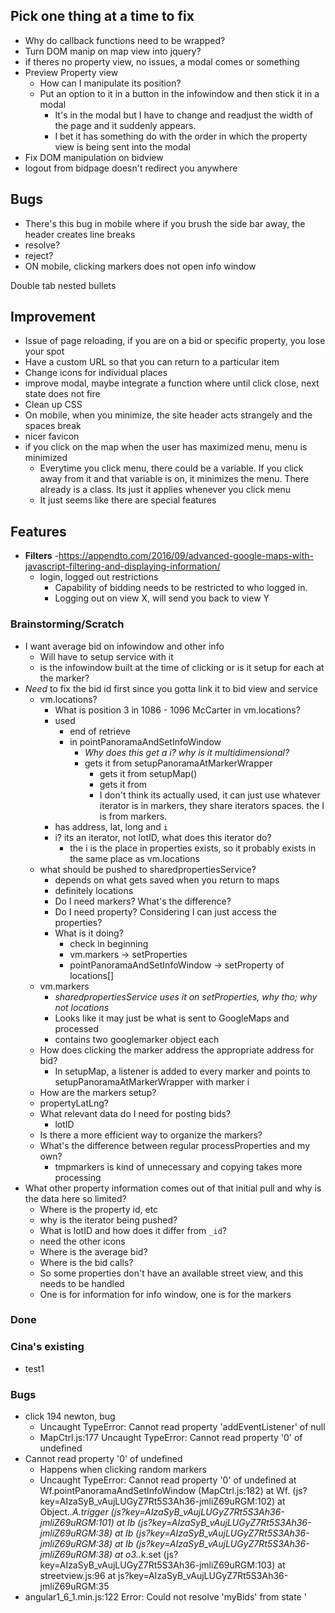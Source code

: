 ## Pick one thing at a time to fix
  - Why do callback functions need to be wrapped?
  - Turn DOM manip on map view into jquery?
  - if theres no property view, no issues, a modal comes or something
  - Preview Property view
    - How can I manipulate its position?
    - Put an option to it in a button in the infowindow and then stick it in a modal
        - It's in the modal but I have to change and readjust the width of the page and it suddenly appears.
        - I bet it has something do with the order in which the property view is being sent into the modal
  - Fix DOM manipulation on bidview
  - logout from bidpage doesn't redirect you anywhere

## Bugs
  - There's this bug in mobile where if you brush the side bar away, the header creates line breaks
  - resolve?
  - reject?
  - ON mobile, clicking markers does not open info window

Double tab nested bullets


## Improvement
  - Issue of page reloading, if you are on a bid or specific property, you lose your spot
  - Have a custom URL so that you can return to a particular item
  - Change icons for individual places
  - improve modal, maybe integrate a function where until click close, next state does not fire
  - Clean up CSS
  - On mobile, when you minimize, the site header acts strangely and the spaces break
  - nicer favicon
  - if you click on the map when the user has maximized menu, menu is minimized
      - Everytime you click menu, there could be a variable. If you click away from it and that variable is on, it minimizes the menu. There already is a class. Its just it applies whenever you click menu
      - It just seems like there are special features

## Features
  - **Filters**
    -https://appendto.com/2016/09/advanced-google-maps-with-javascript-filtering-and-displaying-information/
    - login, logged out restrictions
      - Capability of bidding needs to be restricted to who logged in.
      - Logging out on view X, will send you back to view Y

### Brainstorming/Scratch
- I want average bid on infowindow and other info
  - Will have to setup service with it
  - is the infowindow built at the time of clicking or is it setup for each at the marker?
- *Need* to fix the bid id first since you gotta link it to bid view and service
  - vm.locations?
    - What is position 3 in 1086 - 1096 McCarter in vm.locations?
    - used
      - end of retrieve
      - in pointPanoramaAndSetInfoWindow
        - *Why does this get a i? why is it multidimensional?*
        - gets it from setupPanoramaAtMarkerWrapper
          - gets it from setupMap()
          - gets it from
          - I don't think its actually used, it can just use whatever iterator is in
              markers, they share iterators spaces. the I is from markers.
    - has address, lat, long and `i`
    - i? its an iterator, not lotID, what does this iterator do?
      - the i is the place in properties exists, so it probably exists in the same place as vm.locations
  - what should be pushed to sharedpropertiesService?
    - depends on what gets saved when you return to maps
    - definitely locations
    - Do I need markers? What's the difference?
    - Do I need property? Considering I can just access the properties?
    - What is it doing?
      - check in beginning
      - vm.markers -> setProperties
      - pointPanoramaAndSetInfoWindow -> setProperty of locations[]
  - vm.markers
    - *sharedpropertiesService uses it on setProperties, why tho; why not locations*
    - Looks like it may just be what is sent to GoogleMaps and processed
    - contains two googlemarker object each
  - How does clicking the marker address the appropriate address for bid?
    - In setupMap, a listener is added to every marker and points to setupPanoramaAtMarkerWrapper with marker i
  - How are the markers setup?
  <!-- - Where is the original response array? -->
  - propertyLatLng?
  - What relevant data do I need for posting bids?
    - lotID
  - Is there a more efficient way to organize the markers?
  - What's the difference between regular processProperties and my own?
    - tmpmarkers is kind of unnecessary and copying takes more processing
- What other property information comes out of that initial pull and why is the data here so limited?
  - Where is the property id, etc
  - why is the iterator being pushed?
  <!-- - Why are there two sets of the markers pushed to VM?
    - vm.locations
    - vm.markers -->
  - What is lotID and how does it differ from `_id`?
  - need the other icons
  - Where is the average bid?
  - Where is the bid calls?
  - So some properties don't have an available street view, and this needs to be handled
  - One is for information for info window, one is for the markers


### Done
<!-- - if there is a way to bring the user back to where they were in on the map, position wise -->
<!-- - Is sharedpropertiesService being applied appropriately? it is being put on vm -->
<!-- - Bidding calls
  - retrieve
    - existing bids on something
    - average bid
      - In bid view and on infowindow
        - When you open info window, grab it
        - then push it to a service
    - your favorites
    - starred
  - send
    - Placing bids -->
<!-- - bidview
  - Streetname case? -->
  <!-- - Why are these functions outside of the controller?
      - Won't need to pass vm when its in there -->





### Cina's existing
  - test1



### Bugs
  - click 194 newton, bug
    - Uncaught TypeError: Cannot read property 'addEventListener' of null
    - MapCtrl.js:177 Uncaught TypeError: Cannot read property '0' of undefined
  - Cannot read property '0' of undefined
    - Happens when clicking random markers
    - Uncaught TypeError: Cannot read property '0' of undefined
      at Wf.pointPanoramaAndSetInfoWindow (MapCtrl.js:182)
      at Wf.<anonymous> (js?key=AIzaSyB_vAujLUGyZ7Rt5S3Ah36-jmliZ69uRGM:102)
      at Object._.A.trigger (js?key=AIzaSyB_vAujLUGyZ7Rt5S3Ah36-jmliZ69uRGM:101)
      at Ib (js?key=AIzaSyB_vAujLUGyZ7Rt5S3Ah36-jmliZ69uRGM:38)
      at Ib (js?key=AIzaSyB_vAujLUGyZ7Rt5S3Ah36-jmliZ69uRGM:38)
      at Ib (js?key=AIzaSyB_vAujLUGyZ7Rt5S3Ah36-jmliZ69uRGM:38)
      at o3._.k.set (js?key=AIzaSyB_vAujLUGyZ7Rt5S3Ah36-jmliZ69uRGM:103)
      at streetview.js:96
      at js?key=AIzaSyB_vAujLUGyZ7Rt5S3Ah36-jmliZ69uRGM:35
  - angular1_6_1.min.js:122 Error: Could not resolve 'myBids' from state '
